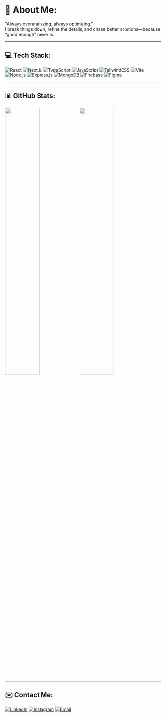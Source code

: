 # 💫 About Me:
"Always overanalyzing, always optimizing."  
I break things down, refine the details, and chase better solutions—because “good enough” never is.

---

## 💻 Tech Stack:
![React](https://img.shields.io/badge/React-20232A?style=flat&logo=react&logoColor=61DAFB)
![Next.js](https://img.shields.io/badge/Next.js-000000?style=flat&logo=nextdotjs&logoColor=white)
![TypeScript](https://img.shields.io/badge/TypeScript-3178C6?style=flat&logo=typescript&logoColor=white)
![JavaScript](https://img.shields.io/badge/JavaScript-F7DF1E?style=flat&logo=javascript&logoColor=black)
![TailwindCSS](https://img.shields.io/badge/TailwindCSS-38B2AC?style=flat&logo=tailwind-css&logoColor=white)
![Vite](https://img.shields.io/badge/Vite-646CFF?style=flat&logo=vite&logoColor=white)
![Node.js](https://img.shields.io/badge/Node.js-339933?style=flat&logo=node.js&logoColor=white)
![Express.js](https://img.shields.io/badge/Express-000000?style=flat&logo=express&logoColor=white)
![MongoDB](https://img.shields.io/badge/MongoDB-4EA94B?style=flat&logo=mongodb&logoColor=white)
![Firebase](https://img.shields.io/badge/Firebase-FFCA28?style=flat&logo=firebase&logoColor=black)
![Figma](https://img.shields.io/badge/Figma-F24E1E?style=flat&logo=figma&logoColor=white)

---

## 📊 GitHub Stats:
<p align="left">
  <img src="https://github-readme-stats.vercel.app/api?username=lazymonkey699&show_icons=true&theme=default&hide_border=true" width="47%" />
  <img src="https://github-readme-streak-stats.herokuapp.com?user=lazymonkey699&theme=default&hide_border=true" width="47%" />
</p>

---

## ✉️ Contact Me:
[![LinkedIn](https://img.shields.io/badge/LinkedIn-0077B5?style=flat&logo=linkedin&logoColor=white)](https://linkedin.com/in/your-link)
[![Instagram](https://img.shields.io/badge/Instagram-E4405F?style=flat&logo=instagram&logoColor=white)](https://instagram.com/your-link)
[![Email](https://img.shields.io/badge/Gmail-D14836?style=flat&logo=gmail&logoColor=white)](mailto:your@email.com)


